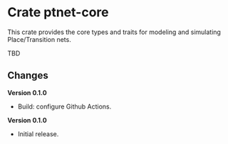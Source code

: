 # Crate ptnet-core

This crate provides the core types and traits for modeling and simulating Place/Transition nets.

TBD

## Changes

**Version 0.1.0**

* Build: configure Github Actions.

**Version 0.1.0**

* Initial release.
